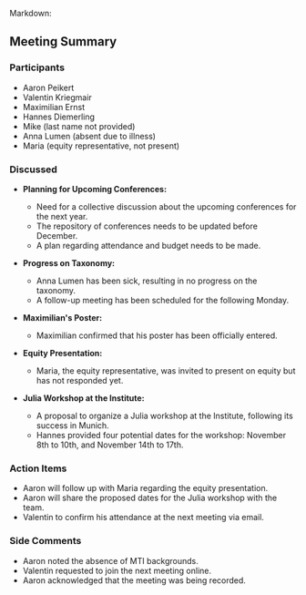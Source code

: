 Markdown:

## Meeting Summary 

### Participants

- Aaron Peikert
- Valentin Kriegmair
- Maximilian Ernst
- Hannes Diemerling
- Mike (last name not provided)
- Anna Lumen (absent due to illness)
- Maria (equity representative, not present)

### Discussed

- **Planning for Upcoming Conferences:**

    - Need for a collective discussion about the upcoming conferences for the next year.
    - The repository of conferences needs to be updated before December.
    - A plan regarding attendance and budget needs to be made.

- **Progress on Taxonomy:**

    - Anna Lumen has been sick, resulting in no progress on the taxonomy.
    - A follow-up meeting has been scheduled for the following Monday.

- **Maximilian's Poster:**

    - Maximilian confirmed that his poster has been officially entered.

- **Equity Presentation:**

    - Maria, the equity representative, was invited to present on equity but has not responded yet.

- **Julia Workshop at the Institute:**

    - A proposal to organize a Julia workshop at the Institute, following its success in Munich.
    - Hannes provided four potential dates for the workshop: November 8th to 10th, and November 14th to 17th.

### Action Items

- Aaron will follow up with Maria regarding the equity presentation.
- Aaron will share the proposed dates for the Julia workshop with the team.
- Valentin to confirm his attendance at the next meeting via email.

### Side Comments

- Aaron noted the absence of MTI backgrounds.
- Valentin requested to join the next meeting online.
- Aaron acknowledged that the meeting was being recorded.
